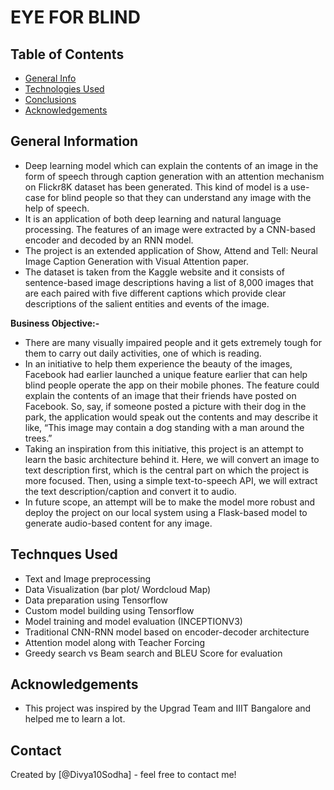 # EYE FOR BLIND


## Table of Contents
* [General Info](#general-information)
* [Technologies Used](#technologies-used)
* [Conclusions](#conclusions)
* [Acknowledgements](#acknowledgements)


## General Information
- Deep learning model which can explain the contents of an image in the form of speech through caption generation with an attention mechanism on Flickr8K dataset has been generated. This kind of model is a use-case for blind people so that they can understand any image with the help of speech.
- It is an application of both deep learning and natural language processing. The features of an image were extracted by a CNN-based encoder and decoded by an RNN model.
- The project is an extended application of Show, Attend and Tell: Neural Image Caption Generation with Visual Attention paper.
- The dataset is taken from the Kaggle website and it consists of sentence-based image descriptions having a list of 8,000 images that are each paired with five different captions which provide clear descriptions of the salient entities and events of the image.


**Business Objective:-**
- There are many visually impaired people and it gets extremely tough for them to carry out daily activities, one of which is reading.
- In an initiative to help them experience the beauty of the images, Facebook had earlier launched a unique feature earlier that can help blind people operate the app on their mobile phones. The feature could explain the contents of an image that their friends have posted on Facebook. So, say, if someone posted a picture with their dog in the park, the application would speak out the contents and may describe it like, “This image may contain a dog standing with a man around the trees.”
- Taking an inspiration from this initiative, this project is an attempt to learn the basic architecture behind it. Here, we will convert an image to text description first, which is the central part on which the project is more focused. Then, using a simple text-to-speech API, we will extract the text description/caption and convert it to audio.
- In future scope, an attempt will be to make the model more robust and deploy the project on our local system using a Flask-based model to generate audio-based content for any image.


## Technques Used
- Text and Image preprocessing
- Data Visualization (bar plot/ Wordcloud Map)
- Data preparation using Tensorflow
- Custom model building using Tensorflow
- Model training and model evaluation (INCEPTIONV3)
- Traditional CNN-RNN model based on encoder-decoder architecture
- Attention model along with Teacher Forcing
- Greedy search vs Beam search and BLEU Score for evaluation


## Acknowledgements
- This project was inspired by the Upgrad Team and IIIT Bangalore and helped me to learn a lot.


## Contact
Created by [@Divya10Sodha] - feel free to contact me!
